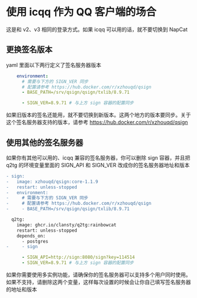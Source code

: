 # 使用 icqq 作为 QQ 客户端的场合

这是和 v2、v3 相同的登录方式。如果 icqq 可以用的话，就不要切换到 NapCat

## 更换签名版本

yaml 里面以下两行定义了签名服务器版本

```yaml
    environment:
      # 需要与下方的 SIGN_VER 同步
      # 配置请参考 https://hub.docker.com/r/xzhouqd/qsign
      - BASE_PATH=/srv/qsign/qsign/txlib/8.9.71
```

```yaml
      - SIGN_VER=8.9.71 # 与上方 sign 容器的配置同步
```

如果旧版本的签名还能用，就不要切换到新版本。这两个地方的版本要同步。关于这个签名服务器支持的版本，请参考 https://hub.docker.com/r/xzhouqd/qsign

## 使用其他的签名服务器

如果你有其他可以用的、icqq 兼容的签名服务器，你可以删除 sign 容器，并且把 q2tg 的环境变量里面的 SIGN_API 和 SIGN_VER 改成你的签名服务器地址和版本

```diff
- sign:
-   image: xzhouqd/qsign:core-1.1.9
-   restart: unless-stopped
-   environment:
-     # 需要与下方的 SIGN_VER 同步
-     # 配置请参考 https://hub.docker.com/r/xzhouqd/qsign
-     - BASE_PATH=/srv/qsign/qsign/txlib/8.9.71

  q2tg:
    image: ghcr.io/clansty/q2tg:rainbowcat
    restart: unless-stopped
    depends_on:
      - postgres
-     - sign
```

```yaml
      - SIGN_API=http://sign:8080/sign?key=114514
      - SIGN_VER=8.9.71 # 与上方 sign 容器的配置同步
```

如果你需要使用多实例功能，请确保你的签名服务器可以支持多个用户同时使用。如果不支持，请删除这两个变量，这样每次设置的时候会让你自己填写签名服务器的地址和版本

